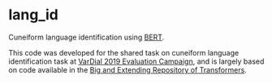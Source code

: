 # lang_id
Cuneiform language identification using [BERT](https://arxiv.org/abs/1810.04805).

This code was developed for the shared task on cuneiform language identification task at [VarDial 2019 Evaluation Campaign](https://sites.google.com/view/vardial2019/campaign), and is largely based on code available in the [Big and Extending Repository of Transformers](https://github.com/huggingface/pytorch-pretrained-BERT).

